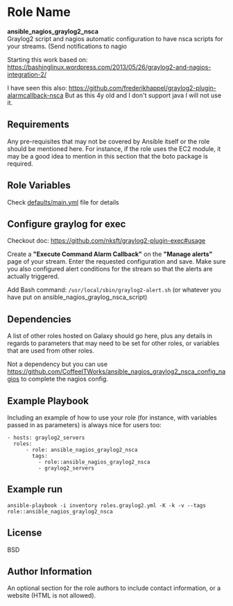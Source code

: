 
Role Name
=========

**ansible_nagios_graylog2_nsca**  
Graylog2 script and nagios automatic configuration to have nsca scripts for your streams. (Send notifications to nagio

Starting this work based on: 
https://bashinglinux.wordpress.com/2013/05/26/graylog2-and-nagios-integration-2/

I have seen this also: 
https://github.com/frederikhappel/graylog2-plugin-alarmcallback-nsca
But as this 4y old and I don't support java I will not use it. 


Requirements
------------

Any pre-requisites that may not be covered by Ansible itself or the role should be mentioned here. For instance, if the role uses the EC2 module, it may be a good idea to mention in this section that the boto package is required.

Role Variables
--------------

Check [defaults/main.yml](defaults/main.yml) file for details


Configure graylog for exec
--------------------------

Checkout doc: https://github.com/nksft/graylog2-plugin-exec#usage

Create a **"Execute Command Alarm Callback"** on the **"Manage alerts"** page of your stream. Enter the requested configuration and save. Make sure you also configured alert conditions for the stream so that the alerts are actually triggered.

Add Bash command: `/usr/local/sbin/graylog2-alert.sh`  (or whatever you have put on ansible_nagios_graylog_nsca_script)

Dependencies
------------

A list of other roles hosted on Galaxy should go here, plus any details in regards to parameters that may need to be set for other roles, or variables that are used from other roles.

Not a dependency but you can use https://github.com/CoffeeITWorks/ansible_nagios_graylog2_nsca_config_nagios to complete the nagios config.

Example Playbook
----------------

Including an example of how to use your role (for instance, with variables passed in as parameters) is always nice for users too:

    - hosts: graylog2_servers
      roles:
          - role: ansible_nagios_graylog2_nsca
            tags:
              - role::ansible_nagios_graylog2_nsca
              - graylog2_servers

Example run
-----------

    ansible-playbook -i inventory roles.graylog2.yml -K -k -v --tags role::ansible_nagios_graylog2_nsca

License
-------

BSD

Author Information
------------------

An optional section for the role authors to include contact information, or a website (HTML is not allowed).
